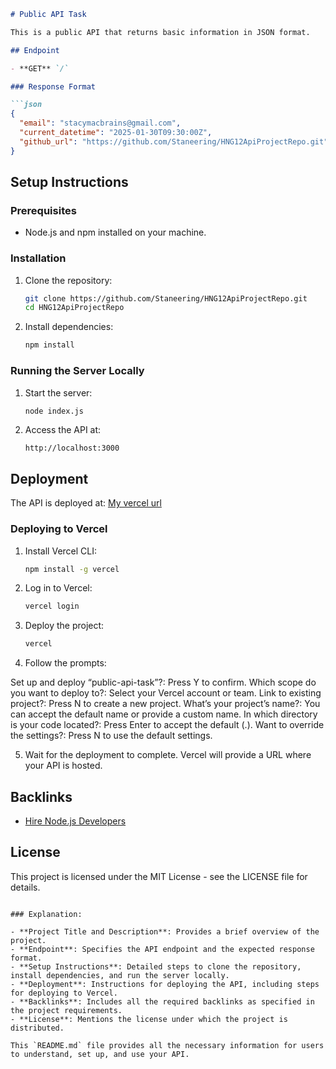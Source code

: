 
```markdown
# Public API Task

This is a public API that returns basic information in JSON format.

## Endpoint

- **GET** `/`

### Response Format

```json
{
  "email": "stacymacbrains@gmail.com",
  "current_datetime": "2025-01-30T09:30:00Z",
  "github_url": "https://github.com/Staneering/HNG12ApiProjectRepo.git"
}
```

## Setup Instructions

### Prerequisites

- Node.js and npm installed on your machine.

### Installation

1. Clone the repository:
   ```bash
   git clone https://github.com/Staneering/HNG12ApiProjectRepo.git
   cd HNG12ApiProjectRepo
   ```

2. Install dependencies:
   ```bash
   npm install
   ```

### Running the Server Locally

1. Start the server:
   ```bash
   node index.js
   ```

2. Access the API at:
   ```
   http://localhost:3000
   ```

## Deployment

The API is deployed at: [My vercel url](https://public-api-task-ixsf80h8g-ogochukwu-stanley-ikegbos-projects.vercel.app/)
 
### Deploying to Vercel

1. Install Vercel CLI:
   ```bash
   npm install -g vercel
   ```

2. Log in to Vercel:
   ```bash
   vercel login
   ```

3. Deploy the project:
   ```bash
   vercel
   ```

4. Follow the prompts:

Set up and deploy “public-api-task”?: Press Y to confirm.
Which scope do you want to deploy to?: Select your Vercel account or team.
Link to existing project?: Press N to create a new project.
What’s your project’s name?: You can accept the default name or provide a custom name.
In which directory is your code located?: Press Enter to accept the default (.).
Want to override the settings?: Press N to use the default settings.

5. Wait for the deployment to complete. Vercel will provide a URL where your API is hosted.
## Backlinks

- [Hire Node.js Developers](https://hng.tech/hire/nodejs-developers)

## License

This project is licensed under the MIT License - see the LICENSE file for details.
```

### Explanation:

- **Project Title and Description**: Provides a brief overview of the project.
- **Endpoint**: Specifies the API endpoint and the expected response format.
- **Setup Instructions**: Detailed steps to clone the repository, install dependencies, and run the server locally.
- **Deployment**: Instructions for deploying the API, including steps for deploying to Vercel.
- **Backlinks**: Includes all the required backlinks as specified in the project requirements.
- **License**: Mentions the license under which the project is distributed.

This `README.md` file provides all the necessary information for users to understand, set up, and use your API.

